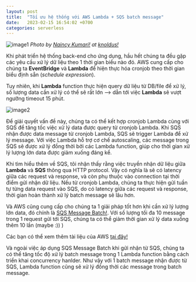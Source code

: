 ```yaml
---
layout: post
title:  "Tối ưu hệ thống với AWS Lambda + SQS batch message"
date:   2023-02-15 16:54:02 +0700
categories: serverless
---
```


![image1](https://blog.knoldus.com/wp-content/uploads/2022/05/image-3-1.png)
_Photo by [Naincy Kumari!](https://blog.knoldus.com/author/naincykumariknoldus/) at [knoldus!](https://blog.knoldus.com/how-to-schedule-a-lambda-function-using-amazon-eventbridge/)_

Khi phát triển hệ thống back-end cho ứng dụng, hầu hết chúng ta đều gặp các yêu cầu xử lý dữ liệu theo 1 thời gian biểu nào đó. AWS cung cấp cho chúng ta **EventBridge** và **Lambda** để hiện thực hóa cronjob theo thời gian biểu định sẵn (_schedule expression_). 

Tuy nhiên, khi **Lambda** function thực hiện query dữ liệu từ DB/file để xử lý, số lượng data cần xử lý có thể sẽ rất lớn --> dẫn tới việc **Lambda** sẽ vượt ngưỡng timeout 15 phút. 

![image2](https://d2908q01vomqb2.cloudfront.net/1b6453892473a467d07372d45eb05abc2031647a/2021/11/09/sqs1.png)

Để giải quyết vấn đề này, chúng ta có thể kết hợp cronjob Lambda cùng với SQS để tăng tốc việc xử lý data được query từ cronjob Lambda. Khi SQS nhận được data message từ cronjob Lambda, SQS sẽ trigger Lambda để xử lý message. Với việc Lambda hỗ trợ cơ chế autoscaling, các message trong SQS sẽ được xử lý đồng thời bởi các Lambda function, giúp cho thời gian xử lý lượng lớn data được giảm xuống đáng kể. 

Khi tìm hiểu thêm về SQS, tôi nhận thấy rằng việc truyền nhận dữ liệu giữa **Lambda** và **SQS** thông qua HTTP protocol. Vậy có nghĩa là sẽ có latency giữa các request và response, và còn phụ thuộc vào connection tại thời điểm gửi nhận dữ liệu. Nếu từ cronjob Lambda, chúng ta thực hiện gửi tuần tự từng data request vào SQS, do có latency giữa các request và response, thời gian hoàn thành xử lý batch message sẽ lâu hơn.

Và AWS cũng cung cấp cho chúng ta 1 giải pháp tốt hơn khi cần xử lý lượng lớn data, đó chính là [SQS Message Batch!](https://docs.aws.amazon.com/AWSSimpleQueueService/latest/APIReference/API_SendMessageBatch.html). Với số lượng tối đa 10 message trong 1 request gửi tới SQS, chúng ta có thể giảm thời gian xử lý data xuống thêm 10 lần (maybe :)) )

Các bạn có thể xem thêm tài liệu của AWS [tại đây!](https://docs.aws.amazon.com/AWSSimpleQueueService/latest/SQSDeveloperGuide/sqs-throughput-horizontal-scaling-and-batching.html)

Và ngoài việc áp dụng SQS Message Batch khi gửi nhận từ SQS, chúng ta có thể tăng tốc độ xử lý batch message trong 1 Lambda function bằng cách triển khai concurrency hanlder. Như vậy với 1 batch message nhận được từ SQS, Lambda function cũng sẽ xử lý đồng thời các message trong batch message.
